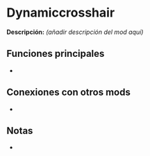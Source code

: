 # Dynamiccrosshair

**Descripción:** *(añadir descripción del mod aquí)*

## Funciones principales
- 

## Conexiones con otros mods
- 

## Notas
- 
